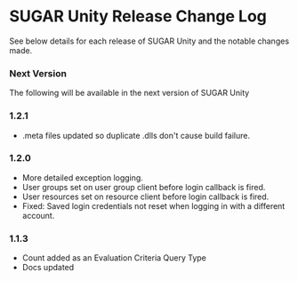 # SUGAR Unity Release Change Log
See below details for each release of SUGAR Unity and the notable changes made.

### Next Version
The following will be available in the next version of SUGAR Unity  

### 1.2.1
- .meta files updated so duplicate .dlls don't cause build failure.

### 1.2.0
- More detailed exception logging.
- User groups set on user group client before login callback is fired.
- User resources set on resource client before login callback is fired.
- Fixed: Saved login credentials not reset when logging in with a different account.

### 1.1.3
- Count added as an Evaluation Criteria Query Type
- Docs updated